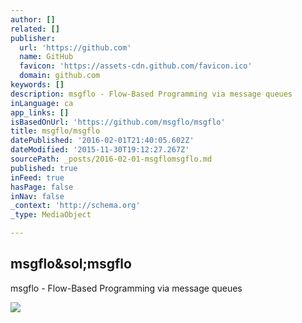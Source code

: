 ```yaml
---
author: []
related: []
publisher:
  url: 'https://github.com'
  name: GitHub
  favicon: 'https://assets-cdn.github.com/favicon.ico'
  domain: github.com
keywords: []
description: msgflo - Flow-Based Programming via message queues
inLanguage: ca
app_links: []
isBasedOnUrl: 'https://github.com/msgflo/msgflo'
title: msgflo/msgflo
datePublished: '2016-02-01T21:40:05.602Z'
dateModified: '2015-11-30T19:12:27.267Z'
sourcePath: _posts/2016-02-01-msgflomsgflo.md
published: true
inFeed: true
hasPage: false
inNav: false
_context: 'http://schema.org'
_type: MediaObject

---
```

<article style=""><h1>msgflo&amp;sol;msgflo</h1><p>msgflo - Flow-Based Programming via message queues</p><img src="https://avatars1.githubusercontent.com/u/12742589?v=3&amp;s=400" /></article>